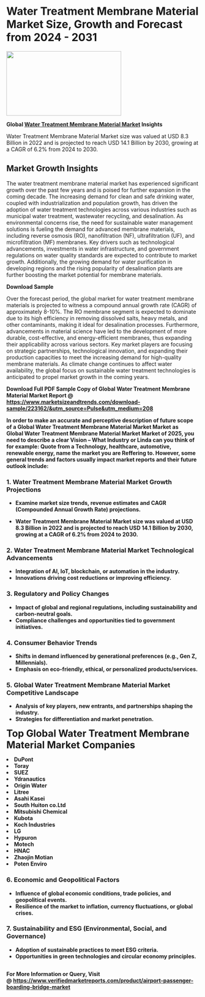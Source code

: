 <H1>Water Treatment Membrane Material Market Size, Growth and Forecast from 2024 - 2031</H1><img class="aligncenter size-medium wp-image-584254" src="https://thirdeyenews.in/wp-content/uploads/2024/09/Global-Market-Research-300x168.jpeg" alt="" width="300" height="168" /><p><strong>Global&nbsp;<a href="https://www.marketsizeandtrends.com/download-sample/223162/&amp;utm_source=Pulse&amp;utm_medium=208">Water Treatment Membrane Material Market</a> Insights</strong></p><p>Water Treatment Membrane Material Market size was valued at USD 8.3 Billion in 2022 and is projected to reach USD 14.1 Billion by 2030, growing at a CAGR of 6.2% from 2024 to 2030.</p><p><h2>Market Growth Insights</h2> <p>The water treatment membrane material market has experienced significant growth over the past few years and is poised for further expansion in the coming decade. The increasing demand for clean and safe drinking water, coupled with industrialization and population growth, has driven the adoption of water treatment technologies across various industries such as municipal water treatment, wastewater recycling, and desalination. As environmental concerns rise, the need for sustainable water management solutions is fueling the demand for advanced membrane materials, including reverse osmosis (RO), nanofiltration (NF), ultrafiltration (UF), and microfiltration (MF) membranes. Key drivers such as technological advancements, investments in water infrastructure, and government regulations on water quality standards are expected to contribute to market growth. Additionally, the growing demand for water purification in developing regions and the rising popularity of desalination plants are further boosting the market potential for membrane materials.</p> <p><strong>Download Sample</strong></p> <p>Over the forecast period, the global market for water treatment membrane materials is projected to witness a compound annual growth rate (CAGR) of approximately 8-10%. The RO membrane segment is expected to dominate due to its high efficiency in removing dissolved salts, heavy metals, and other contaminants, making it ideal for desalination processes. Furthermore, advancements in material science have led to the development of more durable, cost-effective, and energy-efficient membranes, thus expanding their applicability across various sectors. Key market players are focusing on strategic partnerships, technological innovation, and expanding their production capacities to meet the increasing demand for high-quality membrane materials. As climate change continues to affect water availability, the global focus on sustainable water treatment technologies is anticipated to propel market growth in the coming years.</p> <p><strong></p><p><span class=""><strong>Download Full PDF Sample Copy of Global Water Treatment Membrane Material Market Report</strong> @ <a href="https://www.marketsizeandtrends.com/download-sample/223162/&amp;utm_source=Pulse&amp;utm_medium=208" target="_blank">https://www.marketsizeandtrends.com/download-sample/223162/&amp;utm_source=Pulse&amp;utm_medium=208</a></span></p><p>In order to make an accurate and perceptive description of future scope of a Global&nbsp;Water Treatment Membrane Material Market Market as Global&nbsp;Water Treatment Membrane Material Market Market of 2025, you need to describe a clear Vision &ndash; What Industry or Linda can you think of for example: Quote from a Technology, healthcare, automotive, renewable energy, name the market you are Reffering to. However, some general trends and factors usually impact market reports and their future outlook include:</p><h3>1.&nbsp;<strong>Water Treatment Membrane Material Market Growth Projections</strong></h3><ul><li>Examine market size trends, revenue estimates and CAGR (Compounded Annual Growth Rate) projections.</li><li><p>Water Treatment Membrane Material Market size was valued at USD 8.3 Billion in 2022 and is projected to reach USD 14.1 Billion by 2030, growing at a CAGR of 6.2% from 2024 to 2030.</p></li></ul><h3>2.&nbsp;<strong>Water Treatment Membrane Material Market Technological Advancements</strong></h3><ul><li>Integration of AI, IoT, blockchain, or automation in the industry.</li><li>Innovations driving cost reductions or improving efficiency.</li></ul><h3>3.&nbsp;<strong>Regulatory and Policy Changes</strong></h3><ul><li>Impact of global and regional regulations, including sustainability and carbon-neutral goals.</li><li>Compliance challenges and opportunities tied to government initiatives.</li></ul><h3>4.&nbsp;<strong>Consumer Behavior Trends</strong></h3><ul><li>Shifts in demand influenced by generational preferences (e.g., Gen Z, Millennials).</li><li>Emphasis on eco-friendly, ethical, or personalized products/services.</li></ul><h3>5.&nbsp;<strong>Global Water Treatment Membrane Material Market Competitive Landscape</strong></h3><ul><li>Analysis of key players, new entrants, and partnerships shaping the industry.</li><li>Strategies for differentiation and market penetration.</li></ul><p data-pm-slice="1 1 []"><span style="color: inherit; font-family: inherit; font-size: 25px;">Top Global Water Treatment Membrane Material Market Companies</span></p><div class="" data-test-id=""><p><li>DuPont</li><li> Toray</li><li> SUEZ</li><li> Ydranautics</li><li> Origin Water</li><li> Litree</li><li> Asahi Kasei</li><li> South Huiton co.Ltd</li><li> Mitsubishi Chemical</li><li> Kubota</li><li> Koch Industries</li><li> LG</li><li> Hypuron</li><li> Motech</li><li> HNAC</li><li> Zhaojin Motian</li><li> Poten Enviro</li></p></div><h3>6.&nbsp;<strong>Economic and Geopolitical Factors</strong></h3><ul><li>Influence of global economic conditions, trade policies, and geopolitical events.</li><li>Resilience of the market to inflation, currency fluctuations, or global crises.</li></ul><h3>7.&nbsp;<strong>Sustainability and ESG (Environmental, Social, and Governance)</strong></h3><ul><li>Adoption of sustainable practices to meet ESG criteria.</li><li>Opportunities in green technologies and circular economy principles.</li></ul><h2><strong style="font-size: 14px;">For More Information or Query, Visit @&nbsp;</strong><a style="background-color: #ffffff; font-size: 14px;" href="https://www.marketsizeandtrends.com/report/water-treatment-membrane-material-market/" target="_blank">https://www.verifiedmarketreports.com/product/airport-passenger-boarding-bridge-market</a></h2>

